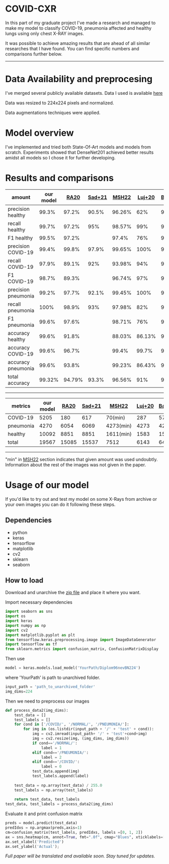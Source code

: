 # **COVID-CXR**
In this part of my graduate project I've made a research and managed to make my model to classify COVID-19, pneumonia affected and healthy lungs using only chest X-RAY images.

It was possible to achieve amazing results that are ahead of all similar researches that I have found. You can find specific numbers and comparisons further below.
_____

# **Data Availability and preprocesing**
I've merged several publicly available datasets.
Data I used is available [here](https://mega.nz/file/ksdhiApA#14L2kG7aI6ep06fJEXVqN7OAQ5DzzOZjSsz_HwlluSc)

Data was resized to 224x224 pixels and normalized. 

Data augmentations techniques were applied.

# **Model overview**

I've implemented and tried both State-Of-Art models and models from scratch. Experiments showed that DenseNet201 achieved better results amidst all models so I chose it for further developing.

# **Results and comparisons**

| amount             | our model | [RA20](https://doi.org/https://doi.org/10.1016/j.imu.2020.100360)   | [Sad+21](https://www.nature.com/articles/s41598-021-95561-y) | [MSH22](https://doi.org/https://doi.org/10.1016/j.eij.2022.01.002)  | [Luj+20](https://doi.org/10.3390/math8091423) | [Bac+21](https://doi.org/10.1101/2021.07.15.21260605) |
|---------------------|-----------|--------|--------|--------|--------|--------|
| precision healthy   | 99.3%     | 97.2%  | 90.5%  | 96.26% | 62%    | 94%    |
| recall healthy      | 99.7%     | 97.2%  | 95%    | 98.57% | 99%    | 94%    |
| F1 healthy          | 99.5%     | 97.2%  |        | 97.4%  | 76%    | 94%    |
| precision COVID-19  | 99.4%     | 99.8%  | 97.9%  | 99.65% | 100%   | 95%    |
| recall COVID-19     | 97.9%     | 89.1%  | 92%    | 93.98% | 94%    | 98%    |
| F1 COVID-19         | 98.7%     | 89.3%  |        | 96.74% | 97%    | 96%    |
| precision pneumonia | 99.2%     | 97.7%  | 92.1%  | 99.45% | 100%   | 98%    |
| recall pneumonia    | 100%      | 98.9%  | 93%    | 97.98% | 82%    | 98%    |
| F1 pneumonia        | 99.6%     | 97.6%  |        | 98.71% | 76%    | 98%    |
| accuracy  healthy   | 99.6%     | 91.8%  |        | 88.03% | 86.13% | 97.05% |
| accuracy COVID-19   | 99.6%     | 96.7%  |        | 99.4%  | 99.7%  | 99.38% |
| accuracy pneumonia  | 99.6%     | 93.8%  |        | 99.23% | 86.43% | 97.05% |
| total accuracy      | 99.32%    | 94.79% | 93.3%  | 96.56% | 91%    | 96.74  |
___________________
| metrics             | our model | [RA20](https://doi.org/https://doi.org/10.1016/j.imu.2020.100360)   | [Sad+21](https://www.nature.com/articles/s41598-021-95561-y) | [MSH22](https://doi.org/https://doi.org/10.1016/j.eij.2022.01.002)  | [Luj+20](https://doi.org/10.3390/math8091423) | [Bac+21](https://doi.org/10.1101/2021.07.15.21260605) |
|-----------|-------|-------|-------|-----------|------|------|
| COVID-19  | 5205  | 180   | 617   | 70(min)   | 287  | 576  |
| pneumonia | 4270  | 6054  | 6069  | 4273(min) | 4273 | 4273 |
| healthy   | 10092 | 8851  | 8851  | 1611(min) | 1583 | 1583 |
| total     | 19567 | 15085 | 15537 | 7512      | 6143 | 6432 |
_______________

"min" in [MSH22](https://doi.org/https://doi.org/10.1016/j.eij.2022.01.002) section indicates that given amount was used undoubtly. Information about the rest of the images was not given in the paper.

# Usage of our model
If you'd like to try out and test my model on some X-Rays from archive or your own images you can do it following these steps.
## Dependencies
+ python 
+ keras
+ tensorflow
+ matplotlib
+ cv2
+ sklearn
+ seaborn
## How to load
Download and unarchive the [zip file](https://mega.nz/file/ksdhiApA#14L2kG7aI6ep06fJEXVqN7OAQ5DzzOZjSsz_HwlluSc) and place it where you want.

Import necessary dependencies
```python
import seaborn as sns
import os
import keras
import numpy as np
import cv2
import matplotlib.pyplot as plt
from tensorflow.keras.preprocessing.image import ImageDataGenerator
import tensorflow as tf
from sklearn.metrics import confusion_matrix, ConfusionMatrixDisplay
```

Then use
```python
model = keras.models.load_model('YourPath/Diplom96nevBN224')
```
where 'YourPath' is path to unarchived folder.

```python
input_path = 'path_to_unarchived_folder'
img_dims=224
```

Then we need to preprocess our images

```python
def process_data2(img_dims):
    test_data = []
    test_labels = []
    for cond in ['/COVID/', '/NORMAL/', '/PNEUMONIA/']:
        for img in (os.listdir(input_path + '/' + 'test' + cond)):
            img = cv2.imread(input_path+ '/' + 'test'+cond+img)
            img = cv2.resize(img, (img_dims, img_dims))
            if cond=='/NORMAL/':
                label = 1
            elif cond=='/PNEUMONIA/':
                label = 2
            elif cond=='/COVID/':
                label = 0
            test_data.append(img)
            test_labels.append(label)
        
    test_data = np.array(test_data) / 255.0
    test_labels = np.array(test_labels)
    
    return test_data, test_labels
test_data, test_labels = process_data2(img_dims)
```
Evaluate it and print confusion matrix
```python
preds = model.predict(test_data)
predIdxs = np.argmax(preds,axis=1)
cm=confusion_matrix(test_labels, predIdxs, labels =[0, 1, 2])
ax = sns.heatmap(cm, annot=True, fmt=".0f", cmap="Blues", xticklabels=["NORMAL", "PNEUMONIA", "COVID"], yticklabels=["NORMAL", "PNEUMONIA", "COVID"])
ax.set_xlabel('Predicted')
ax.set_ylabel('Actual');
```



_Full paper will be translated and available soon._
_Stay tuned for updates._
